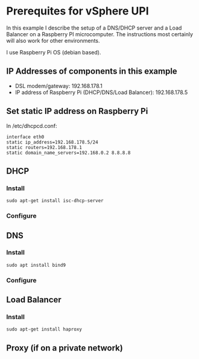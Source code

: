 # Prerequites for vSphere UPI

In this example I describe the setup of a DNS/DHCP server and a Load Balancer on a Raspberry PI microcomputer. The instructions most certainly will also work for other environments.

I use Raspberry Pi OS (debian based).

## IP Addresses of components in this example
* DSL modem/gateway: 192.168.178.1
* IP address of Raspberry Pi (DHCP/DNS/Load Balancer): 192.168.178.5

## Set static IP address on Raspberry Pi
In /etc/dhcpcd.conf:
```
interface eth0
static ip_address=192.168.178.5/24
static routers=192.168.178.1
static domain_name_servers=192.168.0.2 8.8.8.8
```

## DHCP

### Install

```
sudo apt-get install isc-dhcp-server
```




### Configure

## DNS

### Install

```
sudo apt install bind9
```

### Configure

## Load Balancer

### Install

```
sudo apt-get install haproxy
```


## Proxy (if on a private network)
